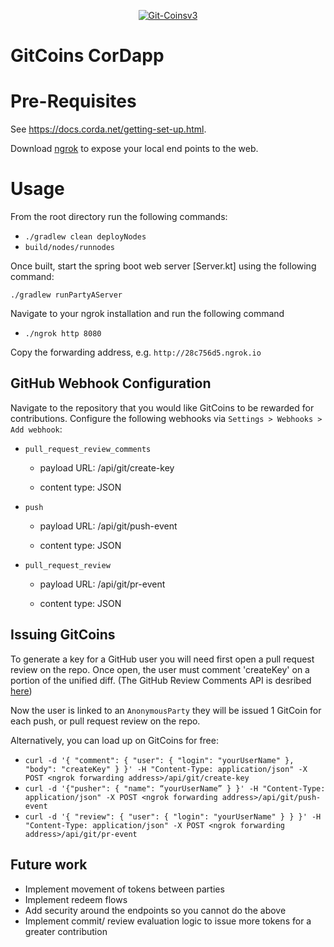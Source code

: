 <p align="center">
  <a href="https://ibb.co/KyPL2rt"><img src="https://i.ibb.co/2K9svkz/Git-Coinsv3.png" alt="Git-Coinsv3" border="0" /></a>
</p>

# GitCoins CorDapp

# Pre-Requisites

See https://docs.corda.net/getting-set-up.html.

Download [ngrok](https://ngrok.com/download) to expose your local end points to the web. 

# Usage

From the root directory run the following commands:

* `./gradlew clean deployNodes`
* `build/nodes/runnodes`

Once built, start the spring boot web server [Server.kt]
using the following command:

`./gradlew runPartyAServer`

Navigate to your ngrok installation and run the following command
* `./ngrok http 8080`

Copy the forwarding address, e.g. `http://28c756d5.ngrok.io`

## GitHub Webhook Configuration

Navigate to the repository that you would like GitCoins to be rewarded for contributions. Configure the following webhooks via `Settings > Webhooks > Add webhook`:
* `pull_request_review_comments`

  * payload URL: <ngrok forwarding address>/api/git/create-key

  * content type: JSON

* `push`

  * payload URL: <ngrok forwarding address>/api/git/push-event

  * content type: JSON

* `pull_request_review`

  * payload URL: <ngrok forwarding address>/api/git/pr-event

  * content type: JSON

## Issuing GitCoins

To generate a key for a GitHub user you will need first open a pull request review on the repo. Once open, the user must comment 'createKey' on a portion of the unified diff. (The GitHub Review Comments API is desribed [here](https://developer.github.com/v3/pulls/comments/#list-comments-on-a-pull-request))

Now the user is linked to an `AnonymousParty` they will be issued 1 GitCoin for each push, or pull request review on the repo.

Alternatively, you can load up on GitCoins for free:
* `curl -d '{ "comment": { "user": { "login": "yourUserName" }, "body": "createKey" } }' -H "Content-Type: application/json" -X POST <ngrok forwarding address>/api/git/create-key`
* `curl -d '{"pusher": { "name": “yourUserName” } }' -H "Content-Type: application/json" -X POST <ngrok forwarding address>/api/git/push-event`
* `curl -d '{ "review": { "user": { "login": "yourUserName" } } }' -H "Content-Type: application/json" -X POST <ngrok forwarding address>/api/git/pr-event`

## Future work
* Implement movement of tokens between parties
* Implement redeem flows
* Add security around the endpoints so you cannot do the above
* Implement commit/ review evaluation logic to issue more tokens for a greater contribution